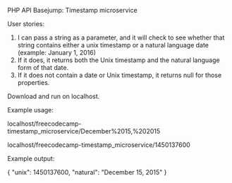 PHP API Basejump: Timestamp microservice


User stories:
1) I can pass a string as a parameter, and it will check to see whether that string contains either a unix timestamp or a natural language date (example: January 1, 2016)
2) If it does, it returns both the Unix timestamp and the natural language form of that date.
3) If it does not contain a date or Unix timestamp, it returns null for those properties.

Download and run on localhost.

Example usage:

localhost/freecodecamp-timestamp_microservice/December%2015,%202015

localhost/freecodecamp-timestamp_microservice/1450137600


Example output:

{ "unix": 1450137600, "natural": "December 15, 2015" }
